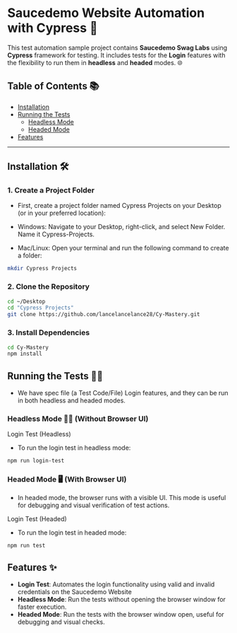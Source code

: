 # Saucedemo Website Automation with Cypress 🚀

This test automation sample project contains **Saucedemo Swag Labs** using **Cypress**  framework for testing. It includes tests for the **Login**  features with the flexibility to run them in **headless** and **headed** modes. 🌐

## Table of Contents 📚

- [Installation](#installation)
- [Running the Tests](#running-the-tests)
  - [Headless Mode](#headless-mode)
  - [Headed Mode](#headed-mode)
- [Features](#features)

---

## Installation 🛠️

### 1. Create a Project Folder
- First, create a project folder named Cypress Projects on your Desktop (or in your preferred location):

- Windows: Navigate to your Desktop, right-click, and select New Folder. Name it Cypress-Projects.

- Mac/Linux: Open your terminal and run the following command to create a folder:

```bash
mkdir Cypress Projects
```
### 2. Clone the Repository

```bash
cd ~/Desktop
cd "Cypress Projects"
git clone https://github.com/lancelancelance28/Cy-Mastery.git
```
### 3. Install Dependencies

```bash
cd Cy-Mastery
npm install
```

## Running the Tests 🏃‍♂️
- We have spec file (a Test Code/File) Login features, and they can be run in both headless and headed modes.

### Headless Mode 🧑‍💻 (Without Browser UI)

Login Test (Headless)
- To run the login test in headless mode:

```bash
npm run login-test
```

### Headed Mode 🖥️ (With Browser UI)
- In headed mode, the browser runs with a visible UI. This mode is useful for debugging and visual verification of test actions.

Login Test (Headed)
- To run the login test in headed mode:

```bash
npm run test
```

## Features ✨

- **Login Test**: Automates the login functionality using valid and invalid credentials on the Saucedemo Website
- **Headless Mode**: Run the tests without opening the browser window for faster execution.
- **Headed Mode**: Run the tests with the browser window open, useful for debugging and visual checks.



